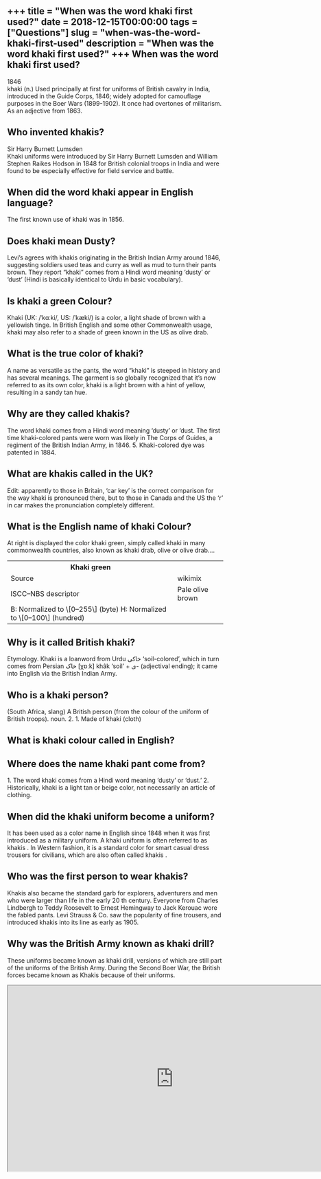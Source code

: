 +++
title = "When was the word khaki first used?"
date = 2018-12-15T00:00:00
tags = ["Questions"]
slug = "when-was-the-word-khaki-first-used"
description = "When was the word khaki first used?"
+++
When was the word khaki first used?
-----------------------------------

1846  
khaki (n.) Used principally at first for uniforms of British cavalry in India, introduced in the Guide Corps, 1846; widely adopted for camouflage purposes in the Boer Wars (1899-1902). It once had overtones of militarism. As an adjective from 1863.

Who invented khakis?
--------------------

Sir Harry Burnett Lumsden  
Khaki uniforms were introduced by Sir Harry Burnett Lumsden and William Stephen Raikes Hodson in 1848 for British colonial troops in India and were found to be especially effective for field service and battle.

When did the word khaki appear in English language?
---------------------------------------------------

The first known use of khaki was in 1856.

Does khaki mean Dusty?
----------------------

Levi’s agrees with khakis originating in the British Indian Army around 1846, suggesting soldiers used teas and curry as well as mud to turn their pants brown. They report “khaki” comes from a Hindi word meaning ‘dusty’ or ‘dust’ (Hindi is basically identical to Urdu in basic vocabulary).

Is khaki a green Colour?
------------------------

Khaki (UK: /ˈkɑːki/, US: /ˈkæki/) is a color, a light shade of brown with a yellowish tinge. In British English and some other Commonwealth usage, khaki may also refer to a shade of green known in the US as olive drab.

What is the true color of khaki?
--------------------------------

A name as versatile as the pants, the word “khaki” is steeped in history and has several meanings. The garment is so globally recognized that it’s now referred to as its own color, khaki is a light brown with a hint of yellow, resulting in a sandy tan hue.

Why are they called khakis?
---------------------------

The word khaki comes from a Hindi word meaning ‘dusty’ or ‘dust. The first time khaki-colored pants were worn was likely in The Corps of Guides, a regiment of the British Indian Army, in 1846. 5. Khaki-colored dye was patented in 1884.

What are khakis called in the UK?
---------------------------------

Edit: apparently to those in Britain, ‘car key’ is the correct comparison for the way khaki is pronounced there, but to those in Canada and the US the ‘r’ in car makes the pronunciation completely different.

What is the English name of khaki Colour?
-----------------------------------------

At right is displayed the color khaki green, simply called khaki in many commonwealth countries, also known as khaki drab, olive or olive drab….

<table><tr><th>Khaki green</th></tr><tr><td>Source</td><td>wikimix</td></tr><tr><td>ISCC–NBS descriptor</td><td>Pale olive brown</td></tr><tr><td>B: Normalized to \[0–255\] (byte) H: Normalized to \[0–100\] (hundred)</td></tr></table>

Why is it called British khaki?
-------------------------------

Etymology. Khaki is a loanword from Urdu خاکی ‘soil-colored’, which in turn comes from Persian خاک \[χɒːk\] khâk ‘soil’ + ی- (adjectival ending); it came into English via the British Indian Army.

Who is a khaki person?
----------------------

(South Africa, slang) A British person (from the colour of the uniform of British troops). noun. 2. 1. Made of khaki (cloth)

What is khaki colour called in English?
---------------------------------------

Where does the name khaki pant come from?
-----------------------------------------

1\. The word khaki comes from a Hindi word meaning ‘dusty’ or ‘dust.’ 2. Historically, khaki is a light tan or beige color, not necessarily an article of clothing.

When did the khaki uniform become a uniform?
--------------------------------------------

It has been used as a color name in English since 1848 when it was first introduced as a military uniform. A khaki uniform is often referred to as khakis . In Western fashion, it is a standard color for smart casual dress trousers for civilians, which are also often called khakis .

Who was the first person to wear khakis?
----------------------------------------

Khakis also became the standard garb for explorers, adventurers and men who were larger than life in the early 20 th century. Everyone from Charles Lindbergh to Teddy Roosevelt to Ernest Hemingway to Jack Kerouac wore the fabled pants. Levi Strauss &amp; Co. saw the popularity of fine trousers, and introduced khakis into its line as early as 1905.

Why was the British Army known as khaki drill?
----------------------------------------------

These uniforms became known as khaki drill, versions of which are still part of the uniforms of the British Army. During the Second Boer War, the British forces became known as Khakis because of their uniforms.

<iframe allow="accelerometer; autoplay; clipboard-write; encrypted-media; gyroscope; picture-in-picture" allowfullscreen="" class="__youtube_prefs__  epyt-is-override  no-lazyload" data-no-lazy="1" data-origheight="433" data-origwidth="770" data-skipgform_ajax_framebjll="" height="433" id="_ytid_38024" loading="lazy" src="https://www.youtube.com/embed/tYAft1ifNxY?enablejsapi=1&autoplay=0&cc_load_policy=0&cc_lang_pref=&iv_load_policy=1&loop=0&modestbranding=0&rel=1&fs=1&playsinline=0&autohide=2&theme=dark&color=red&controls=1&" title="YouTube player" width="770"></iframe>